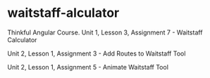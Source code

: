 waitstaff-alculator
===================
Thinkful Angular Course.
Unit 1, Lesson 3, Assignment 7 - Waitstaff Calculator

Unit 2, Lesson 1, Assignment 3 - Add Routes to Waitstaff Tool

Unit 2, Lesson 1, Assignment 5 - Animate Waitstaff Tool
